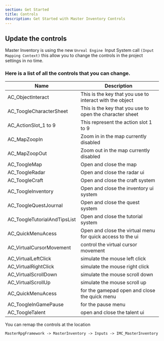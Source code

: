 ```yaml
---
section: Get Started
title: Controls
description: Get Started with Master Inventory Controls
---
```


## Update the controls

Master Inventory is using the new `Unreal Engine `Input System call `(Input Mapping Context)` this allow you to change the controls in the project settings in no time.

### Here is a list of all the controls that you can change.

| Name             | Description                                                                |
| ----------------- | ------------------------------------------------------------------ |
| AC_ObjectInteract | This is the key that you use to interact with the object |
| AC_ToogleCharacterSheet   | This is the key that you use to open the character sheet |
| AC_ActionSlot_1 to 9   | This represent the action slot 1 to 9 |
| AC_MapZoopIn   | Zoom in in the map currently disabled |
| AC_MapZoopOut   | Zoom out in the map currently disabled |
| AC_ToogleMap   | Open and close the map |
| AC_ToogleRadar   | Open and close the radar ui |
| AC_ToogleCraft   | Open and close the craft system |
| AC_ToogleInventory   | Open and close the inventory ui system |
| AC_ToogleQuestJournal   | Open and close the quest system |
| AC_ToogleTutorialAndTipsList   | Open and close the tutorial system |
| AC_QuickMenuAcess   | Open and close the virtual menu for quick access to the ui |
| AC_VirtualCursorMovement   | control the virtual cursor movement |
| AC_VirtualLeftClick   | simulate the mouse left click |
| AC_VirtualRightClick   | simulate the mouse right click |
| AC_VirtualScrollDown   | simulate the mouse scroll down |
| AC_VirtualScrollUp   | simulate the mouse scroll up |
| AC_QuickMenuAcess   | for the gamepad open and close the quick menu |
| AC_ToogleInGamePause   | for the pause menu |
| AC_ToogleTalent   | open and close the talent ui |

You can remap the controls at the location

```http
MasterRpgFramework -> MasterInventory -> Inputs -> IMC_MasterInventory
```

